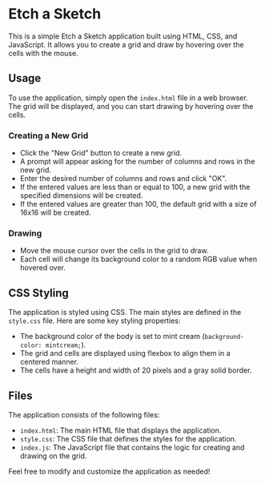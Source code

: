 # Etch a Sketch

This is a simple Etch a Sketch application built using HTML, CSS, and JavaScript. It allows you to create a grid and draw by hovering over the cells with the mouse.

## Usage

To use the application, simply open the `index.html` file in a web browser. The grid will be displayed, and you can start drawing by hovering over the cells.

### Creating a New Grid

- Click the "New Grid" button to create a new grid.
- A prompt will appear asking for the number of columns and rows in the new grid.
- Enter the desired number of columns and rows and click "OK".
- If the entered values are less than or equal to 100, a new grid with the specified dimensions will be created.
- If the entered values are greater than 100, the default grid with a size of 16x16 will be created.

### Drawing

- Move the mouse cursor over the cells in the grid to draw.
- Each cell will change its background color to a random RGB value when hovered over.

## CSS Styling

The application is styled using CSS. The main styles are defined in the `style.css` file. Here are some key styling properties:

- The background color of the body is set to mint cream (`background-color: mintcream;`).
- The grid and cells are displayed using flexbox to align them in a centered manner.
- The cells have a height and width of 20 pixels and a gray solid border.

## Files

The application consists of the following files:

- `index.html`: The main HTML file that displays the application.
- `style.css`: The CSS file that defines the styles for the application.
- `index.js`: The JavaScript file that contains the logic for creating and drawing on the grid.

Feel free to modify and customize the application as needed!


